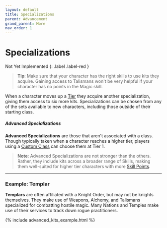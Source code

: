 ```yaml
---
layout: default
title: Specializations
parent: Advancement
grand_parent: More
nav_order: 1
---
```


# Specializations

Not Yet Implemented
{: .label .label-red }

> **Tip**: Make sure that your character has the right skills to use kits they acquire. Gaining access to Talismans won't be very helpful if your character has no points in the Magic skill.

When a character moves up a [Tier](../advancement/index.html#tier) they acquire another specialization, giving them access to six more kits. Specializations can be chosen from any of the sets available to new characters, including those outside of their starting class.

##### Advanced Specializations

**Advanced Specializations** are those that aren't associated with a class. Though typically taken when a character reaches a higher tier, players using a [Custom Class](../custom_class.html) can choose them at Tier 1.

> **Note**: Advanced Specializations are not stronger than the others. Rather, they include kits across a broader range of Skills, making them well-suited for higher tier characters with more [Skill Points](../more/advancement/index.html).

---

### Example: Templar

**Templars** are often affiliated with a Knight Order, but may not be knights themselves. They make use of Weapons, Alchemy, and Talismans specialized for combatting hostile magic. Many Nations and Temples make use of their services to track down rogue practitioners.

{% include advanced_kits_example.html %}
